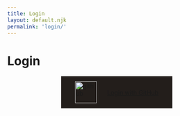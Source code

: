 ```yaml
---
title: Login
layout: default.njk
permalink: 'login/'
---
```


<script>
  document.addEventListener("DOMContentLoaded", function(){
    const elButton = document.querySelector("#login .primary")

    elButton.addEventListener("click", async (e) => {
      e.preventDefault();

      const response = await fetch(
        "https://package-scry.herokuapp.com/site/redirect",
        {
          headers: {
            Accept: "application/json",
            "Content-Type": "application/json",
          }
        }
      );
      const data = await response.json()
      console.log(data);
      const url = data?.oauthUrl;

      console.log(url);
      
      if (url) window.location.href = url;
    });
  })
</script>

<style>

#login #price {
  display: inline-block;
  margin: 0;
}
#login #content {
  display: grid;
  align-items: start;
  justify-items: center;
}
#login .button {
  background: #231E1B;
  padding: 0.75rem 2rem;
  display: grid;
  grid-auto-flow: column;
  align-items: center;
  grid-gap: 1.5rem;
}
#login .button:hover {
  background: #23282E;
}
#login img {
  width: 50px;
}

</style>

<div class="container" id="login">
  <div id="header">
    <h1>Login</h1>
    <div class="separator"></div>
  </div>
  <div id="content">
    <a class="button primary" href="/login">
      <img src="/img/github.png" alt="github" />
      <span>Login with GitHub</span>
    </a>
  </div>
  <div id="container-footer">
    <div class="separator"></div>
  </div>
</div>
